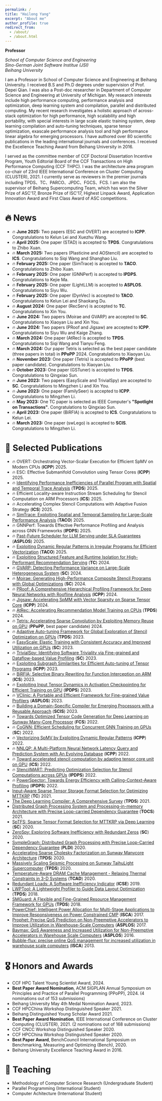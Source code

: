 ```yaml
---
permalink: /
title: "Hailong Yang"
excerpt: "About me"
author_profile: true
redirect_from: 
  - /about/
  - /about.html
---
```


<span class='anchor' id='about-me'></span>

**Professor**

*School of Computer Science and Engineering*  
*Sino-German Joint Software Institue (JSI)*  
*Beihang University*  

I am a Professor in School of Computer Science and Engineering at Beihang University. I received B.S and Ph.D degrees under supervision of Prof. Depei Qian. I was also a Post-doc researcher in Department of Computer Science and Engineering at University of Michigan. My research interests include high performance computing, performance analysis and optimization, deep learning system and compilation, parallel and distributed computing. My recent research investigates a holistic approach of across-stack optimization for high performance, high scalability and high portability, with special interests in large scale elastic training system, deep learning compilation and auto-tuning techniques, sparse tensor optimization, exascale performance analysis tool and high performance linear algebra for emerging processors. I have authored over 80 scientific publications in the leading international journals and conferences. I received the Excellence Teaching Award from Beihang University in 2016. 

<!--
My research has been funded by NSFC, SenseTime, Alibaba, Huawei, CETC.
-->

I served as the committee member of CCF Doctoral Dissertation Incentive Program, Youth Editorial Board of the CCF Transactions on High Performance Computing (CCF THPC). I was the architecture area program co-chair of 23rd IEEE International Conference on Cluster Computing (CLUSTER), 2021. I currently serve as reviewers in the premier journals including TPDS、TC、PARCO、JPDC、FGCS、FCS. I am also the supervisor of Beihang Supercomputing Team, which has won the Silver Prize of ASC'17, Bronze Prize of ISC'17, Highest Linpack Award, Application Innovation Award and First Class Award of ASC competitions. 

<!--
<font color='red'><strong> I am hiring postdoc researchers with an interest in high-performance computing and deep learning systems. Please contact me with your CV. </strong></font>
-->

# 🔥 News
- 🔥 **June 2025:** Two papers (ESC and OVERT) are accepted to **ICPP**. Congratulations to Kelun Lei and Xuezhu Wang.
- 🔥 **April 2025:** One paper (STAD) is accepted to **TPDS**. Congratulations to Zhibo Xuan.
- 🔥 **March 2025:** Two papers (Plasticine and AOStencil) are accepted to **ICS**. Congratulations to Siqi Wang and Shanghao Liu.
- 🔥 **February 2025:** One paper (SimTrace) is accepted to **TACO**. Congratulations to Zhibo Xuan.
- 🔥 **February 2025:** One paper (GNNPerf) is accepted to **IPDPS**. Congratulations to Kejie Ma.
- 🔥 **February 2025:** One paper (LightLLM) is accepted to **ASPLOS**. Congratulations to Siyu Wu.
- 🔥 **February 2025:** One paper (DynVec) is accepted to **TACO**. Congratulations to Kelun Lei and Shaokang Du.
- 🔥 **August 2024:** One paper (RecServ) is accepted to **TC**. Congratulations to Xin You.
- 🔥 **June 2024:** Two papers (Moirae and GVARP) are accepted to **SC**. Congratulations to Xiaoyan Liu and Xin You.
- 🔥 **June 2024:** Two papers (PRoof and Jigsaw) are accepted to **ICPP**. Congratulations to Siyu Wu and Kaige Zhang.
- 🔥 **March 2024:** One paper (AtRec) is accepted to **TPDS**. Congratulations to Siqi Wang and Tianyu Feng.
- 🔥 **March 2024:** Our paper Tetris is selected as the best paper candidate (three papers in total) in **PPoPP** 2024. Congratulations to Xiaoyan Liu.
- 🔥 **November 2023:** One paper (Tetris) is accepted to **PPoPP** (best paper candidate). Congratulations to Xiaoyan Liu.
- 🔥 **October 2023:** One paper (GSTuner) is accepted to **TPDS**. Congratulations to Qingxiao Sun.
- 🔥 **June 2023:** Two papers (EasyScale and TrivialSpy) are accepted to **SC**. Congratulations to Mingzhen Li and Xin You.
- 🔥 **June 2023:** One paper (FamilySeer) is accepted to **ICPP**. Congratulations to Mingzhen Li.
- 🔥 **May 2023:** One TC paper is selected as IEEE Computer's **"Spotlight on Transactions"**. Congratulations to Qingxiao Sun.
- 🔥 **April 2023:** One paper (BiRFIA) is accepted to **ICS**. Congratulations to Kelun Lei.
- 🔥 **March 2023:** One paper (swLego) is accepted to **SCIS**. Congratulations to Mingzhen Li.

<!--
- 🔥 **December 2022:** One paper (Mimose) is accepted to **IPDPS'23**. Congratulations to Jianjin Liao and Mingzhen Li.
- 🔥 **December 2022:** Invited to give a talk at High Performance Sparse Matrix Computing Architecture, Algorithm and Application Symposium of CCF HPCChina on December 15th.
- 🔥 **December 2022:** Invited to give a talk at High Performance Computer Programming Model and Optimization Symposium of CCF HPCChina on December 15th.
- 🔥 **December 2022:** Invited to give a talk at High Performance Computing Middleware Symposium of CCF HPCChina on December 12th.
- 🔥 **November 2022:** One paper (swTVM) is accepted to **FCS**. Congratulations to Mingzhen Li.
- 🔥 **September 2022:** One paper (VClinic) is accepted to **ASPLOS'23**. Congratulations to Xin You.
- 🔥 **August 2022:** Invited to give a talk at Sensetime Beijing on August 25th. 
- 🔥 **August 2022:** Invited to give a talk at CAE on August 17th. 
- 🔥 **July 2022:** The student supercomputing team won the second prize of SolverChallenge22 on July 21th. 
- 🔥 **July 2022:** Invited to give a talk at HPC Symposium of Open Scientific Computing Consortium on July 9th. 
- 🔥 **July 2022:** One paper is accepted to **PARCO**. Congratulations to Qingxiao Sun.
- 🔥 **June 2022:** One paper (CoGNN) is accepted to **SC'22**. Congratulations to Qingxiao Sun.
- 🔥 **June 2022:** Two papers (NNLQP and DynVec) are accepted to **ICPP'22**. Congratulations to Xin You and Sensetime co-authors.
- 🔥 **April 2022:** One paper (TCstencil) is accepted to **ICS'22**. Congratulations to Xiaoyan Liu.
- **November 2021:** Two papers (StencilMART and PowerSpector) are accepted to **IPDPS'22**. Congratulations to Qingxiao Sun and Xin You.
- **October 2021:** Invited to give a talk at High Performance Computer Programming Model and Optimization Symposium of CCF HPCChina on October 23th.
- **October 2021:** Invited to give a talk at High Performance Environment Maintainance and Optimization Symposium of CCF HPCChina on October 22th.  
- **September 2021:** One paper is accepted to **TC**. Congratulations to Qingxiao Sun. 
- **July 2021:** One paper (csTuner) is accepted to **CLUSTER'21**. Congratulations to Qingxiao Sun. 
- **June 2021:** One paper (MSC) is accepted to **ICPP'21**. Congratulations to Mingzhen Li. 
- **April 2021:** One paper (cuTC) is accepted to **ICS'21**. Congratulations to Ming Dun. 
- **February 2021:** Invited to give a keynote speach at the Twelfth International Workshop on Programming Models and Applications for Multicores and Manycores on February 27th.  
- **October 2020:** Invited to give a talk at Huawei Computing Technique Symposium of CCF CNCC on October 22th. 
- **September 2020:** Invited to give a talk at High Performance Sparse Computation Architecture, Algorithm and Application Symposium of CCF HPCChina on September 9th. 
- **June 2020:** Two papers (SpTFS and Zerospy) are accepted to **SC'20**. Congratulations to Xin You and Qingxiao Sun. 
-->

# 📝 Selected Publications
- 🔥 OVERT: Orchestrating Vector-Scalar Execution for Efficient SpMV on Modern CPUs (**ICPP**) 2025.
- 🔥 ESC: Effective Submanifold Convolution using Tensor Cores (**ICPP**) 2025.
- 🔥 [Identifying Performance Inefficiencies of Parallel Program with Spatial and Temporal Trace Analysis](https://ieeexplore.ieee.org/document/10982439) (**TPDS**) 2025.
- 🔥 Efficient Locality-aware Instruction Stream Scheduling for Stencil Computation on ARM Processors (**ICS**) 2025.
- 🔥 Accelerating Complex Stencil Computations with Adaptive Fusion Strategy (**ICS**) 2025.
- 🔥 [SimTrace: Exploiting Spatial and Temporal Sampling for Large-Scale Performance Analysis](https://dl.acm.org/doi/10.1145/3720544) (**TACO**) 2025.
- 🔥 GNNPerf: Towards Effective Performance Profiling and Analysis across GNN Frameworks (**IPDPS**) 2025.
- 🔥 [Past-Future Scheduler for LLM Serving under SLA Guarantees](https://dl.acm.org/doi/10.1145/3676641.3716011) (**ASPLOS**) 2025.
- 🔥 [Exploiting Dynamic Regular Patterns in Irregular Programs for Efficient Vectorization](https://dl.acm.org/doi/10.1145/3716874) (**TACO**) 2025.
- 🔥 [Exploiting Structured Feature and Runtime Isolation for High-Performant Recommendation Serving](https://www.computer.org/csdl/journal/tc/5555/01/10654386/1ZMveIE830Q) (**TC**) 2024.
- 🔥 [GVARP: Detecting Performance Variance on Large-Scale Heterogeneous System](https://www.computer.org/csdl/proceedings-article/sc/2024/529100a900/21HUW5qgq6A) (**SC**) 2024.
- 🔥 [Moirae: Generating High-Performance Composite Stencil Programs with Global Optimizations](https://www.computer.org/csdl/proceedings-article/sc/2024/529100a277/21HUViT8McE) (**SC**) 2024.
- 🔥 [PRoof: A Comprehensive Hierarchical Profiling Framework for Deep Neural Networks with Roofline Analysis](https://dl.acm.org/doi/10.1145/3673038.3673116) (**ICPP**) 2024.
- 🔥 [Jigsaw: Accelerating SpMM with Vector Sparsity on Sparse Tensor Core](https://dl.acm.org/doi/10.1145/3673038.3673108) (**ICPP**) 2024.
- 🔥 [AtRec: Accelerating Recommendation Model Training on CPUs](https://www.computer.org/csdl/journal/td/2024/06/10478579/1VBAwSoxk88) (**TPDS**) 2024.
- 🔥 [Tetris: Accelerating Sparse Convolution by Exploiting Memory  Reuse on GPU](https://dl.acm.org/doi/10.1145/3627535.3638471) (**PPoPP**, best paper candidate) 2024.
- 🔥 [Adaptive Auto-tuning Framework for Global Exploration of Stencil Optimization on GPUs](https://ieeexplore.ieee.org/document/10287597) (**TPDS**) 2023.
- 🔥 [EasyScale: Elastic Training with Consistent Accuracy and Improved Utilization on GPUs](https://dl.acm.org/doi/10.1145/3581784.3607054) (**SC**) 2023.
- 🔥 [TrivialSpy: Identifying Software Triviality via Fine-grained and Dataflow-based Value Profiling](https://dl.acm.org/doi/10.1145/3581784.3607052) (**SC**) 2023.
- 🔥 [Exploiting Subgraph Similarities for Efficient Auto-tuning of Tensor Programs](https://dl.acm.org/doi/10.1145/3605573.3605596) (**ICPP**) 2023.
- 🔥 [BiRFIA: Selective Binary Rewriting for Function Interception on ARM](https://dl.acm.org/doi/10.1145/3577193.3593701) (**ICS**) 2023.
- 🔥 [Exploiting Input Tensor Dynamics in Activation Checkpointing for Efficient Training on GPU](https://ieeexplore.ieee.org/document/10177427) (**IPDPS**) 2023.
- 🔥 [VClinic: A Portable and Efficient Framework for Fine-grained Value Profilers](https://dl.acm.org/doi/10.1145/3575693.3576934) (**ASPLOS**) 2023.
- 🔥 [Building a Domain-Specific Compiler for Emerging Processors with a Reusable Approach](https://www.sciengine.com/SCIS/doi/10.1007/s11432-022-3727-6) (**SCIS**) 2023.
- 🔥 [Towards Optimized Tensor Code Generation for Deep Learning on Sunway Many-Core Processor](https://journal.hep.com.cn/fcs/EN/10.1007/s11704-022-2440-7) (**FCS**) 2022.
- 🔥 [CoGNN: Efficient Scheduling for Concurrent GNN Training on GPUs](https://dl.acm.org/doi/10.5555/3571885.3571936) (**SC**) 2022.
- 🔥 [Vectorizing SpMV by Exploiting Dynamic Regular Patterns](https://dl.acm.org/doi/10.1145/3545008.3545042) (**ICPP**) 2022.
- 🔥 [NNLQP: A Multi-Platform Neural Network Latency Query and Prediction System with An Evolving Database](https://dl.acm.org/doi/10.1145/3545008.3545051) (**ICPP**) 2022.
- 🔥 [Toward accelerated stencil computation by adapting tensor core unit on GPU](https://dl.acm.org/doi/abs/10.1145/3524059.3532392) (**ICS**) 2022.
- 🔥 [StencilMART: Predicting Optimization Selection for Stencil Computations across GPUs](https://ieeexplore.ieee.org/document/9820650) (**IPDPS**) 2022.
- 🔥 [PowerSpector: Towards Energy Efficiency with Calling-Context-Aware Profiling](https://ieeexplore.ieee.org/document/9820673) (**IPDPS**) 2022.
- [Input-Aware Sparse Tensor Storage Format Selection for Optimizing MTTKRP](https://ieeexplore.ieee.org/abstract/document/9540277) (**TC**) 2021.
- [The Deep Learning Compiler: A Comprehensive Survey](https://ieeexplore.ieee.org/abstract/document/9222299) (**TPDS**) 2021.
- [Distributed Graph Processing System and Processing-in-memory Architecture with Precise Loop-carried Dependency Guarantee](https://dl.acm.org/doi/abs/10.1145/3453681) (**TOCS**) 2021.
- [SpTFS: Sparse Tensor Format Selection for MTTKRP via Deep Learning](https://ieeexplore.ieee.org/document/9355324) (**SC**) 2020.
- [ZeroSpy: Exploring Software Inefficiency with Redundant Zeros](https://ieeexplore.ieee.org/document/9355303) (**SC**) 2020.
- [SympleGraph: Distributed Graph Processing with Precise Loop-Carried Dependency Guarantee](https://dl.acm.org/doi/abs/10.1145/3385412.3385961) (**PLDI**) 2020.
- [Accelerating Sparse Cholesky Factorization on Sunway Manycore Architecture](https://ieeexplore.ieee.org/abstract/document/8903486) (**TPDS**) 2020.
- [Massively Scaling Seismic Processing on Sunway TaihuLight Supercomputer](https://ieeexplore.ieee.org/abstract/document/8943329) (**TPDS**) 2020.
- [Temperature-Aware DRAM Cache Management - Relaxing Thermal Constraints in 3-D Systems](https://ieeexplore.ieee.org/abstract/document/8758125) (**TCAD**) 2020.
- [Redundant Loads: A Software Inefficiency Indicator](https://ieeexplore.ieee.org/abstract/document/8811970) (**ICSE**) 2019.
- [LWPTool: A Lightweight Profiler to Guide Data Layout Optimization](https://ieeexplore.ieee.org/abstract/document/8367889) (**TPDS**) 2018.
- [SMGuard: A Flexible and Fine-Grained Resource Management Framework for GPUs](https://ieeexplore.ieee.org/abstract/document/8388218) (**TPDS**) 2018.
- [PowerChief: Intelligent Power Allocation for Multi-Stage Applications to Improve Responsiveness on Power Constrained CMP](https://dl.acm.org/doi/abs/10.1145/3079856.3080224) (**ISCA**) 2017.
- [Prophet: Precise QoS Prediction on Non-Preemptive Accelerators to Improve Utilization in Warehouse-Scale Computers](https://dl.acm.org/doi/abs/10.1145/3037697.3037700) (**ASPLOS**) 2017.
- [Baymax: QoS Awareness and Increased Utilization for Non-Preemptive Accelerators in Warehouse Scale Computers](https://dl.acm.org/doi/abs/10.1145/2954679.2872368) (**ASPLOS**) 2016.
- [Bubble-flux: precise online QoS management for increased utilization in warehouse scale computers](https://dl.acm.org/doi/abs/10.1145/2508148.2485974) (**ISCA**) 2013.

# 🎖 Honors and Awards
- CCF HPC Talent Young Scientist Award, 2024.
- **Best Paper Award Nomination**, ACM SIGPLAN Annual Symposium on Principles and Practice of Parallel Programming (PPoPP), 2024. (4 nominations out of 153 submissions)
- Beihang University May 4th Medal Nomination Award, 2023.
- CCF HPCChina Workshop Distinguished Speaker 2021.
- Beihang Distinguished Young Scholar Award 2021.
- **Best Paper Award Nomination**, IEEE International Conference on Cluster Computing (CLUSTER), 2021. (2 nominations out of 168 submissions)
- CCF CNCC Workshop Distinguished Speaker 2020. 
- CCF HPCChina Workshop Distinguished Speaker 2020.
- **Best Paper Award**, BenchCouncil International Symposium on Benchmarking, Measuring and Optimizing (Bench), 2020.
- Beihang University Excellence Teaching Award in 2016.

# 💬 Teaching
- Methodology of Computer Science Research (Undergraduate Student)
- Parallel Programming (International Student)
- Computer Achitecture (International Student)

<!--
- Cutting-edge Technologies of Open-source Operating System (Graduate Student, Collaborated with Huawei)
-->

<!--
# 📖 Educations
- *2019.06 - 2022.04 (now)*, Lorem ipsum dolor sit amet, consectetur adipiscing elit. Vivamus ornare aliquet ipsum, ac tempus justo dapibus sit amet. 
- *2015.09 - 2019.06*, Lorem ipsum dolor sit amet, consectetur adipiscing elit. Vivamus ornare aliquet ipsum, ac tempus justo dapibus sit amet. 

# 💻 People
- Mingzhen Li (B.S from Beihang University, Ph.D, started 2019)
-->
